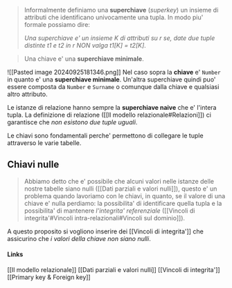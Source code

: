 >Informalmente definiamo una **superchiave** (*superkey*) un insieme di attributi che identificano univocamente una tupla. In modo piu' formale possiamo dire:
>
>*Una superchiave e' un insieme K di attributi su r se, date due tuple distinte t1 e t2 in r NON valga t1[K] = t2[K]*.

>Una chiave e' una **superchiave minimale**.

![[Pasted image 20240925181346.png]]
Nel caso sopra la **chiave** e' `Number` in quanto e' una **superchiave minimale**.
Un'altra superchiave quindi puo' essere composta da `Number` e `Surname` o comunque dalla chiave e qualsiasi altro attributo.

Le istanze di relazione hanno sempre la **superchiave naive** che e' l'intera tupla. La definizione di relazione ([[Il modello relazionale#Relazioni]]) ci garantisce che *non esistono due tuple uguali*.

Le chiavi sono fondamentali perche' permettono di collegare le tuple attraverso le varie tabelle.
## Chiavi nulle
>Abbiamo detto che e' possibile che alcuni valori nelle istanze delle nostre tabelle siano nulli ([[Dati parziali e valori nulli]]), questo e' un problema quando lavoriamo con le chiavi, in quanto, se il valore di una chiave e' nulla perdiamo: la possibilita' di identificare quella tupla e la possibilita' di mantenere *l'integrita' referenziale* ([[Vincoli di integrita'#Vincoli intra-relazionali#Vincoli sul dominio]]).

A questo proposito si vogliono inserire dei [[Vincoli di integrita']] che assicurino che *i valori della chiave non siano nulli*.

#### Links
[[Il modello relazionale]]
[[Dati parziali e valori nulli]]
[[Vincoli di integrita']]
[[Primary key & Foreign key]]

